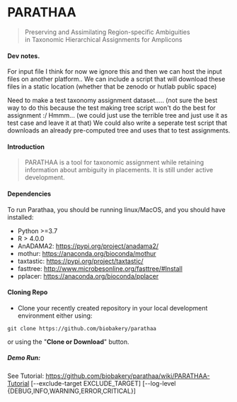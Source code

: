 
# PARATHAA
> Preserving and Assimilating Region-specific Ambiguities in Taxonomic Hierarchical Assignments for Amplicons
 
#### Dev notes.

For input file I think for now we ignore this and then we can host the input files on another platform..
We can include a script that will download these files in a static location (whether that be zenodo or hutlab public space)

Need to make a test taxonomy assignment dataset..... (not sure the best way to do this because the test making tree script won't do the best for assignment :/ 
Hmmm... (we could just use the terrible tree and just use it as test case and leave it at that)
We could also write a seperate test script that downloads an already pre-computed tree and uses that to test assignments.

#### Introduction
> PARATHAA is a tool for taxonomic assignment while retaining information about ambiguity in placements. It is still under active development.

#### Dependencies
To run Parathaa, you should be running linux/MacOS, and you should have installed:
- Python >=3.7
- R > 4.0.0
- AnADAMA2: https://pypi.org/project/anadama2/
- mothur: https://anaconda.org/bioconda/mothur
- taxtastic: https://pypi.org/project/taxtastic/
- fasttree: http://www.microbesonline.org/fasttree/#Install
- pplacer: https://anaconda.org/bioconda/pplacer


####  Cloning Repo
  

- Clone your recently created repository in your local development environment either using:
```
git clone https://github.com/biobakery/parathaa
```
or using the "**Clone or Download**" button.


##### Demo Run:
See Tutorial: https://github.com/biobakery/parathaa/wiki/PARATHAA-Tutorial
[--exclude-target EXCLUDE_TARGET]
[--log-level {DEBUG,INFO,WARNING,ERROR,CRITICAL}]
```

